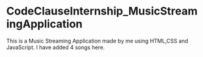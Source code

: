 # CodeClauseInternship_MusicStreamingApplication
This is a Music Streaming Application made by me using HTML,CSS and JavaScript. I have added 4 songs here. 
